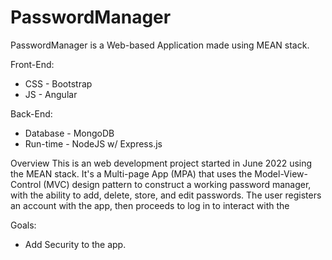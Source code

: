 # PasswordManager
PasswordManager is a Web-based Application made using MEAN stack. 

Front-End:
  * CSS - Bootstrap
  * JS - Angular

Back-End:
  * Database - MongoDB
  * Run-time - NodeJS w/ Express.js

Overview
This is an web development project started in June 2022 using the MEAN stack. It's a Multi-page App (MPA) that uses the Model-View-Control (MVC) design pattern to construct a working password manager, with the ability to add, delete, store, and edit passwords. The user registers an account with the app, then proceeds to log in to interact with the 

Goals:
* Add Security to the app.
